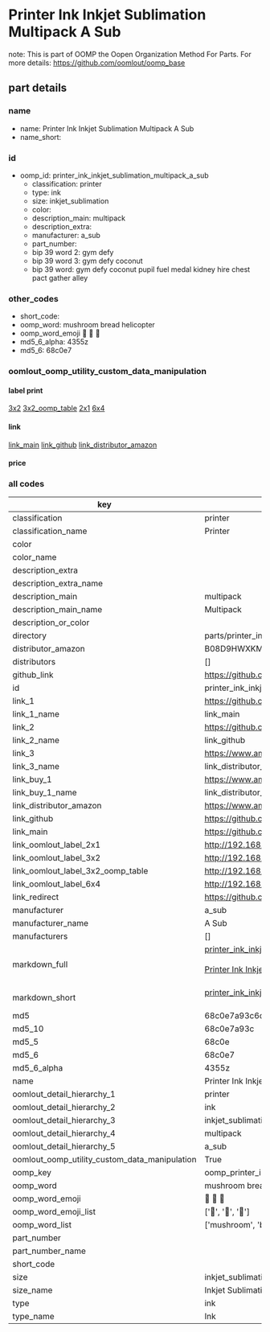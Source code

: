# Printer Ink Inkjet Sublimation Multipack A Sub  

note: This is part of OOMP the Oopen Organization Method For Parts. For more details: https://github.com/oomlout/oomp_base

##  part details
  







### name
* name: Printer Ink Inkjet Sublimation Multipack A Sub
* name_short: 
### id
* oomp_id: printer_ink_inkjet_sublimation_multipack_a_sub
  * classification: printer
  * type: ink
  * size: inkjet_sublimation
  * color: 
  * description_main: multipack
  * description_extra: 
  * manufacturer: a_sub
  * part_number: 
  * bip 39 word 2: gym defy
  * bip 39 word 3: gym defy coconut
  * bip 39 word: gym defy coconut pupil fuel medal kidney hire chest pact gather alley

### other_codes
* short_code: 
* oomp_word: mushroom bread helicopter
* oomp_word_emoji :mushroom: :bread: :helicopter:
* md5_6_alpha: 4355z
* md5_6: 68c0e7






### oomlout_oomp_utility_custom_data_manipulation
#### label print
[3x2](http://192.168.1.245:1112/?label=oomp%204355z)
[3x2_oomp_table](http://192.168.1.108:1112/?label=oomp%204355z)
[2x1](http://192.168.1.242:1112/?label=oomp%204355z)
[6x4](http://192.168.1.55:1112/?label=oomp%204355z)    

#### link

[link_main](https://github.com/oomlout/oomlout_oomp_version_1_messy/tree/main/parts/printer_ink_inkjet_sublimation_multipack_a_sub) [link_github](https://github.com/oomlout/oomlout_oomp_version_1_messy/tree/main/parts/printer_ink_inkjet_sublimation_multipack_a_sub) [link_distributor_amazon](https://www.amazon.co.uk/dp/B08D9HWXKM)                            

#### price







### all codes 
| key | value |  
| --- | --- |  
| classification | printer |  
| classification_name | Printer |  
| color |  |  
| color_name |  |  
| description_extra |  |  
| description_extra_name |  |  
| description_main | multipack |  
| description_main_name | Multipack |  
| description_or_color |   |  
| directory | parts/printer_ink_inkjet_sublimation_multipack_a_sub |  
| distributor_amazon | B08D9HWXKM |  
| distributors | [] |  
| github_link | https://github.com/oomlout/oomlout_oomp_part_src/tree/main/parts/printer_ink_inkjet_sublimation_multipack_a_sub |  
| id | printer_ink_inkjet_sublimation_multipack_a_sub |  
| link_1 | https://github.com/oomlout/oomlout_oomp_version_1_messy/tree/main/parts/printer_ink_inkjet_sublimation_multipack_a_sub |  
| link_1_name | link_main |  
| link_2 | https://github.com/oomlout/oomlout_oomp_version_1_messy/tree/main/parts/printer_ink_inkjet_sublimation_multipack_a_sub |  
| link_2_name | link_github |  
| link_3 | https://www.amazon.co.uk/dp/B08D9HWXKM |  
| link_3_name | link_distributor_amazon |  
| link_buy_1 | https://www.amazon.co.uk/dp/B08D9HWXKM |  
| link_buy_1_name | link_distributor_amazon |  
| link_distributor_amazon | https://www.amazon.co.uk/dp/B08D9HWXKM |  
| link_github | https://github.com/oomlout/oomlout_oomp_version_1_messy/tree/main/parts/printer_ink_inkjet_sublimation_multipack_a_sub |  
| link_main | https://github.com/oomlout/oomlout_oomp_version_1_messy/tree/main/parts/printer_ink_inkjet_sublimation_multipack_a_sub |  
| link_oomlout_label_2x1 | http://192.168.1.242:1112/?label=oomp%204355z |  
| link_oomlout_label_3x2 | http://192.168.1.245:1112/?label=oomp%204355z |  
| link_oomlout_label_3x2_oomp_table | http://192.168.1.108:1112/?label=oomp%204355z |  
| link_oomlout_label_6x4 | http://192.168.1.55:1112/?label=oomp%204355z |  
| link_redirect | https://github.com/oomlout/oomlout_oomp_version_1_messy/tree/main/parts/printer_ink_inkjet_sublimation_multipack_a_sub |  
| manufacturer | a_sub |  
| manufacturer_name | A Sub |  
| manufacturers | [] |  
| markdown_full | [printer_ink_inkjet_sublimation_multipack_a_sub](none)<br>[](none)<br>[Printer Ink Inkjet Sublimation Multipack A Sub](none)<br><br> |  
| markdown_short | [printer_ink_inkjet_sublimation_multipack_a_sub](none)<br><br> |  
| md5 | 68c0e7a93c6c0f4e292efade59ce6b40 |  
| md5_10 | 68c0e7a93c |  
| md5_5 | 68c0e |  
| md5_6 | 68c0e7 |  
| md5_6_alpha | 4355z |  
| name | Printer Ink Inkjet Sublimation Multipack A Sub |  
| oomlout_detail_hierarchy_1 | printer |  
| oomlout_detail_hierarchy_2 | ink |  
| oomlout_detail_hierarchy_3 | inkjet_sublimation |  
| oomlout_detail_hierarchy_4 | multipack |  
| oomlout_detail_hierarchy_5 | a_sub |  
| oomlout_oomp_utility_custom_data_manipulation | True |  
| oomp_key | oomp_printer_ink_inkjet_sublimation_multipack_a_sub |  
| oomp_word | mushroom bread helicopter |  
| oomp_word_emoji | :mushroom: :bread: :helicopter: |  
| oomp_word_emoji_list | [':mushroom:', ':bread:', ':helicopter:'] |  
| oomp_word_list | ['mushroom', 'bread', 'helicopter'] |  
| part_number |  |  
| part_number_name |  |  
| short_code |  |  
| size | inkjet_sublimation |  
| size_name | Inkjet Sublimation |  
| type | ink |  
| type_name | Ink |  
